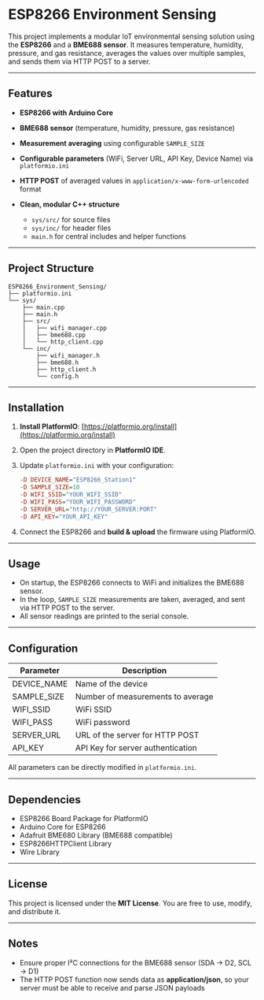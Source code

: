 # ESP8266 Environment Sensing

This project implements a modular IoT environmental sensing solution using the **ESP8266** and a **BME688 sensor**. It measures temperature, humidity, pressure, and gas resistance, averages the values over multiple samples, and sends them via HTTP POST to a server.

---

## Features

* **ESP8266 with Arduino Core**
* **BME688 sensor** (temperature, humidity, pressure, gas resistance)
* **Measurement averaging** using configurable `SAMPLE_SIZE`
* **Configurable parameters** (WiFi, Server URL, API Key, Device Name) via `platformio.ini`
* **HTTP POST** of averaged values in `application/x-www-form-urlencoded` format
* **Clean, modular C++ structure**

  * `sys/src/` for source files
  * `sys/inc/` for header files
  * `main.h` for central includes and helper functions

---

## Project Structure

```
ESP8266_Environment_Sensing/
├── platformio.ini
└── sys/
    ├── main.cpp
    ├── main.h
    ├── src/
    │   ├── wifi_manager.cpp
    │   ├── bme688.cpp
    │   └── http_client.cpp
    └── inc/
        ├── wifi_manager.h
        ├── bme688.h
        ├── http_client.h
        └── config.h
```

---

## Installation

1. **Install PlatformIO**: [https://platformio.org/install](https://platformio.org/install)
2. Open the project directory in **PlatformIO IDE**.
3. Update `platformio.ini` with your configuration:

   ```ini
   -D DEVICE_NAME="ESP8266_Station1"
   -D SAMPLE_SIZE=10
   -D WIFI_SSID="YOUR_WIFI_SSID"
   -D WIFI_PASS="YOUR_WIFI_PASSWORD"
   -D SERVER_URL="http://YOUR_SERVER:PORT"
   -D API_KEY="YOUR_API_KEY"
   ```
4. Connect the ESP8266 and **build & upload** the firmware using PlatformIO.

---

## Usage

* On startup, the ESP8266 connects to WiFi and initializes the BME688 sensor.
* In the loop, `SAMPLE_SIZE` measurements are taken, averaged, and sent via HTTP POST to the server.
* All sensor readings are printed to the serial console.

---

## Configuration

| Parameter   | Description                       |
| ----------- | --------------------------------- |
| DEVICE_NAME | Name of the device                |
| SAMPLE_SIZE | Number of measurements to average |
| WIFI_SSID   | WiFi SSID                         |
| WIFI_PASS   | WiFi password                     |
| SERVER_URL  | URL of the server for HTTP POST   |
| API_KEY     | API Key for server authentication |

All parameters can be directly modified in `platformio.ini`.

---

## Dependencies

* ESP8266 Board Package for PlatformIO
* Arduino Core for ESP8266
* Adafruit BME680 Library (BME688 compatible)
* ESP8266HTTPClient Library
* Wire Library

---

## License

This project is licensed under the **MIT License**. You are free to use, modify, and distribute it.

---

## Notes

* Ensure proper I²C connections for the BME688 sensor (SDA → D2, SCL → D1)
* The HTTP POST function now sends data as **application/json**, so your server must be able to receive and parse JSON payloads
